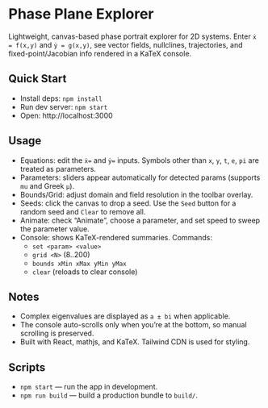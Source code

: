 # Phase Plane Explorer

Lightweight, canvas-based phase portrait explorer for 2D systems. Enter `ẋ = f(x,y)` and `ẏ = g(x,y)`, see vector fields, nullclines, trajectories, and fixed-point/Jacobian info rendered in a KaTeX console.

## Quick Start

- Install deps: `npm install`
- Run dev server: `npm start`
- Open: http://localhost:3000

## Usage

- Equations: edit the `ẋ=` and `ẏ=` inputs. Symbols other than `x`, `y`, `t`, `e`, `pi` are treated as parameters.
- Parameters: sliders appear automatically for detected params (supports `mu` and Greek `μ`).
- Bounds/Grid: adjust domain and field resolution in the toolbar overlay.
- Seeds: click the canvas to drop a seed. Use the `Seed` button for a random seed and `Clear` to remove all.
- Animate: check “Animate”, choose a parameter, and set speed to sweep the parameter value.
- Console: shows KaTeX-rendered summaries. Commands:
  - `set <param> <value>`
  - `grid <N>` (8..200)
  - `bounds xMin xMax yMin yMax`
  - `clear` (reloads to clear console)

## Notes

- Complex eigenvalues are displayed as `a ± bi` when applicable.
- The console auto-scrolls only when you’re at the bottom, so manual scrolling is preserved.
- Built with React, mathjs, and KaTeX. Tailwind CDN is used for styling.

## Scripts

- `npm start` — run the app in development.
- `npm run build` — build a production bundle to `build/`.
